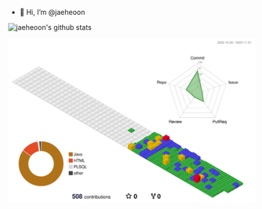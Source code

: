 - 👋 Hi, I’m @jaeheoon

![jaeheoon's github stats](https://github-readme-stats.vercel.app/api?username=jaeheoon&show_icons=true)

![](./profile-3d-contrib/profile-gitblock.svg)

<!---
jaeheoon/jaeheoon is a ✨ special ✨ repository because its `README.md` (this file) appears on your GitHub profile.
You can click the Preview link to take a look at your changes.
--->
